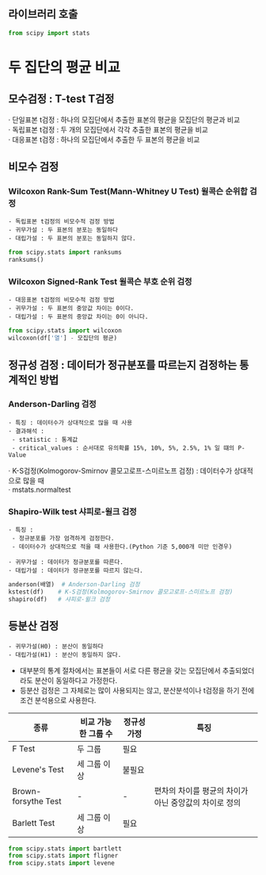 
## 라이브러리 호출
```Python
from scipy import stats
```
# 두 집단의 평균 비교
## 모수검정 : T-test T검정
· 단일표본 t검정 : 하나의 모집단에서 추출한 표본의 평균을 모집단의 평균과 비교  
· 독립표본 t검정 : 두 개의 모집단에서 각각 추출한 표본의 평균을 비교  
· 대응표본 t검정 : 하나의 모집단에서 추출한 두 표본의 평균을 비교 

## 비모수 검정
### Wilcoxon Rank-Sum Test(Mann-Whitney U Test) 윌콕슨 순위합 검정
    - 독립표본 t검정의 비모수적 검정 방법
    - 귀무가설 : 두 표본의 분포는 동일하다
    - 대립가설 : 두 표본의 분포는 동일하지 않다.
```Python
from scipy.stats import ranksums
ranksums()
```
    
### Wilcoxon Signed-Rank Test 윌콕슨 부호 순위 검정
    - 대응표본 t검정의 비모수적 검정 방법
    - 귀무가설 : 두 표본의 중앙값 차이는 0이다.
    - 대립가설 : 두 표본의 중앙값 차이는 0이 아니다.
```Python
from scipy.stats import wilcoxon
wilcoxon(df['열'] - 모집단의 평균)
```
## 정규성 검정 : 데이터가 정규분포를 따르는지 검정하는 통계적인 방법
    
### Anderson-Darling 검정
    · 특징 : 데이터수가 상대적으로 많을 때 사용
    · 결과해석 : 
     - statistic : 통계값
     - critical_values : 순서대로 유의확률 15%, 10%, 5%, 2.5%, 1% 일 떄의 P-Value
    
· K-S검정(Kolmogorov-Smirnov 콜모고로프-스미르노프 검정) : 데이터수가 상대적으로 많을 때  
· mstats.normaltest
### Shapiro-Wilk test 샤피로-윌크 검정
    · 특징 :
     - 정규분포를 가장 엄격하게 검정한다.
     - 데이터수가 상대적으로 적을 때 사용한다.(Python 기준 5,000개 미만 인경우)
     
    · 귀무가설 : 데이터가 정규분포를 따른다.
    · 대립가설 : 데이터가 정규분포를 따르지 않는다.


```Python
anderson(배열)  # Anderson-Darling 검정
kstest(df)    # K-S검정(Kolmogorov-Smirnov 콜모고로프-스미르노프 검정)
shapiro(df)   # 샤피로-윌크 검정
```

## 등분산 검정
    - 귀무가설(H0) : 분산이 동일하다
    - 대립가설(H1) : 분산이 동일하지 않다.
- 대부분의 통계 절차에서는 표본들이 서로 다른 평균을 갖는 모집단에서 추출되었더라도 분산이 동일하다고 가정한다.
- 등분산 검정은 그 자체로는 많이 사용되지는 않고, 분산분석이나 t검정을 하기 전에 조건 분석용으로 사용한다.


|종류|비교 가능한 그룹 수|정규성 가정|특징|
|------|---|---|------|
|F Test|두 그룹|필요||
|Levene's Test|세 그룹 이상|불필요||
|Brown-forsythe Test |-|-|편차의 차이를 평균의 차이가 아닌 중앙값의 차이로 정의|
|Barlett Test|세 그룹 이상|필요||


```Python
from scipy.stats import bartlett
from scipy.stats import fligner
from scipy.stats import levene
```
